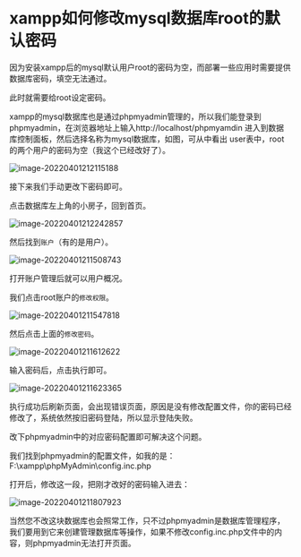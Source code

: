 # xampp如何修改mysql数据库root的默认密码

因为安装xampp后的mysql默认用户root的密码为空，而部署一些应用时需要提供数据库密码，填空无法通过。

此时就需要给root设定密码。

xampp的mysql数据库也是通过phpmyadmin管理的，所以我们能登录到phpmyadmin，在浏览器地址上输入http://localhost/phpmyamdin 进入到数据库控制面板，然后选择名称为mysql数据库，如图，可从中看出 user表中，root的两个用户的密码为空（我这个已经改好了）。

![image-20220401212115188](https://ossimg.yzitc.com/2022/04/01/bf04a8b844068.png)

接下来我们手动更改下密码即可。

点击数据库左上角的小房子，回到首页。

![image-20220401212242857](https://ossimg.yzitc.com/2022/04/01/a55ba95a03e52.png)

然后找到`账户`（有的是用户）。

![image-20220401211508743](https://ossimg.yzitc.com/2022/04/01/a3790cc37e488.png)

打开账户管理后就可以用户概况。

我们点击root账户的`修改权限`。

![image-20220401211547818](https://ossimg.yzitc.com/2022/04/01/37a542228365c.png)

然后点击上面的`修改密码`。

![image-20220401211612622](https://ossimg.yzitc.com/2022/04/01/3bd44f1d19df1.png)

输入密码后，点击执行即可。

![image-20220401211623365](https://ossimg.yzitc.com/2022/04/01/94f05cab54012.png)

执行成功后刷新页面，会出现错误页面，原因是没有修改配置文件，你的密码已经修改了，系统依然按旧密码登陆，所以显示登陆失败。

改下phpmyadmin中的对应密码配置即可解决这个问题。

我们找到phpmyadmin的配置文件，如我的是：
F:\xampp\phpMyAdmin\config.inc.php

打开后，修改这一段，把刚才改好的密码输入进去：

![image-20220401211807923](https://ossimg.yzitc.com/2022/04/01/b080cb907abae.png)

当然您不改这块数据库也会照常工作，只不过phpmyadmin是数据库管理程序，我们要用到它来创建管理数据库等操作，如果不修改config.inc.php文件中的内容，则phpmyadmin无法打开页面。